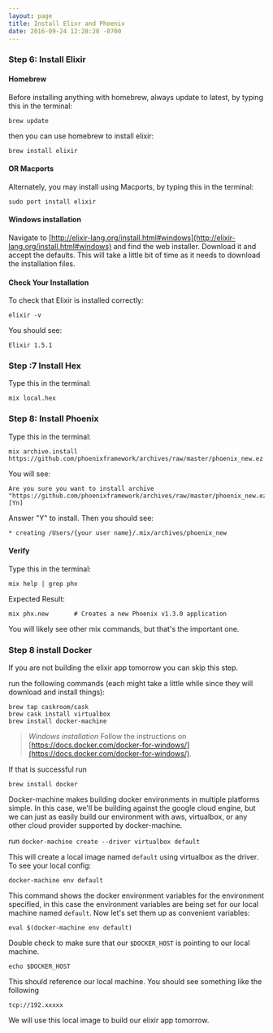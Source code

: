 ```yaml
---
layout: page
title: Install Elixr and Phoenix
date: 2016-09-24 12:28:28 -0700
---
```



### Step 6: Install Elixir

#### Homebrew

Before installing anything with homebrew, always update to latest,
by typing this in the terminal:

`brew update`

then you can use homebrew to install elixir:

 `brew install elixir`

#### OR Macports

Alternately, you may install using Macports, by typing this in the terminal:

`sudo port install elixir`

#### Windows installation

Navigate to [http://elixir-lang.org/install.html#windows](http://elixir-lang.org/install.html#windows) and find the web installer. Download it and accept the defaults. This will take a little bit of time as it needs to download the installation files.

#### Check Your Installation

To check that Elixir is installed correctly:

`elixir -v`

You should see:

`Elixir 1.5.1`

### Step :7 Install Hex

Type this in the terminal:

```
mix local.hex
```

### Step 8: Install Phoenix

Type this in the terminal:

```
mix archive.install https://github.com/phoenixframework/archives/raw/master/phoenix_new.ez
```

You will see:

```
Are you sure you want to install archive "https://github.com/phoenixframework/archives/raw/master/phoenix_new.ez"? [Yn]
```

Answer "Y" to install. Then you should see:

```
* creating /Users/{your user name}/.mix/archives/phoenix_new
```

#### Verify
Type this in the terminal:
```
mix help | grep phx
```

Expected Result:

```
mix phx.new       # Creates a new Phoenix v1.3.0 application
```

You will likely see other mix commands, but that's the important one.

### Step 8 install Docker
If you are not building the elixir app tomorrow you can skip this step.

run the following commands (each might take a little while since they will download and install things):

```
brew tap caskroom/cask
brew cask install virtualbox
brew install docker-machine
```

> *Windows installation* Follow the instructions on [https://docs.docker.com/docker-for-windows/](https://docs.docker.com/docker-for-windows/).

If that is successful run

`brew install docker`

Docker-machine makes building docker environments in multiple platforms simple. In this case, we'll be building against the google cloud engine, but we can just as easily build our environment with aws, virtualbox, or any other cloud provider supported by docker-machine.

run `docker-machine create --driver virtualbox default`


This will create a local image named `default` using virtualbox as the driver. To see your local config:

```
docker-machine env default
```

This command shows the docker environment variables for the environment specified, in this case the environment variables are being set for our local machine named `default`.  Now let's set them up as convenient variables:

```
eval $(docker-machine env default)
```

Double check to make sure that our `$DOCKER_HOST` is pointing to our local machine.

`echo $DOCKER_HOST`

This should reference our local machine. You should see something like the following

`tcp://192.xxxxx`

 We will use this local image to build our elixir app tomorrow.

